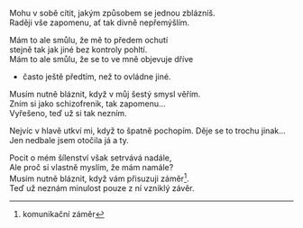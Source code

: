 Mohu v sobě cítit, jakým způsobem se jednou zblázníš.  
Raději vše zapomenu, ať tak divně nepřemýšlím.  

Mám to ale smůlu, že mě to předem ochutí   
stejně tak jak jiné bez kontroly pohltí.  
Mám to ale smůlu, že se to ve mně objevuje dříve   
 - často ještě předtím, než to ovládne jiné.   

Musím nutně bláznit, když v můj šestý smysl věřím.  
Zním si jako schizofrenik, tak zapomenu...    
Vyřešeno, teď už si tak nezním.  
               
Nejvíc v hlavě utkví mi, když to špatně pochopím.
Děje se to trochu jinak...  
Jen nedbale jsem otočila já a ty.  

Pocit o mém šílenství však setrvává nadále,   
Ale proč si vlastně myslím, že mám namále?  
Musím nutně bláznit, když vám přisuzuji záměr[^1].  
Teď už neznám minulost pouze z ní vzniklý závěr.  

[^2]: (nebo štěstí?)
[^1]: komunikační záměr
